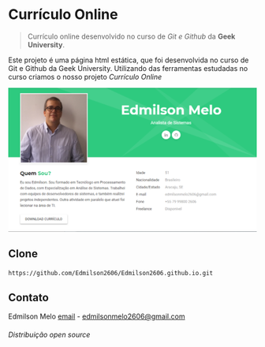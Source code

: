 # Currículo Online
> Currículo online desenvolvido no curso de *Git e Github* da **Geek University**.

Este projeto é uma página html estática, que foi desenvolvida no curso de Git e Github da Geek University.  Utilizando das ferramentas estudadas no curso criamos o nosso projeto *Currículo Online*


![screenshoot](images/edmilson_cv.png)

## Clone

```sh
https://github.com/Edmilson2606/Edmilson2606.github.io.git
```

## Contato

Edmilson Melo
[email]() - <edmilsonmelo2606@gmail.com>

###### Distribuição open source ######
